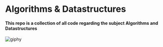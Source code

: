 # Algorithms & Datastructures
#### This repo is a collection of all code regarding the subject Algorithms and Datastructures

<img alt="giphy" src="https://media1.giphy.com/media/sSGQueelufkdr7f45Z/giphy.gif?cid=ecf05e47g2ppe00t4a9fotexl7lqgokdlivfppfcgim3zn78&ep=v1_gifs_related&rid=giphy.gif&ct=g"></img>
